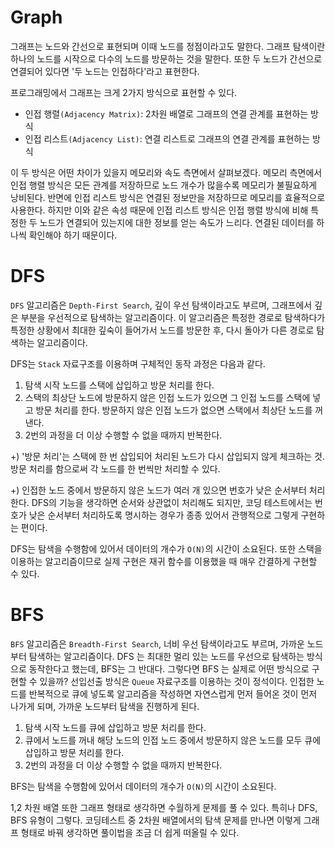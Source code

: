 # Graph
그래프는 노드와 간선으로 표현되며 이때 노드를 정점이라고도 말한다. 
그래프 탐색이란 하나의 노드를 시작으로 다수의 노드를 방문하는 것을 말한다.
또한 두 노드가 간선으로 연결되어 있다면 '두 노드는 인접하다'라고 표현한다.

프로그래밍에서 그래프는 크게 2가지 방식으로 표현할 수 있다.
- 인접 행렬``(Adjacency Matrix)``: 2차원 배열로 그래프의 연결 관계를 표현하는 방식
- 인접 리스트``(Adjacency List)``: 연결 리스트로 그래프의 연결 관계를 표현하는 방식

이 두 방식은 어떤 차이가 있을지 메모리와 속도 측면에서 살펴보겠다.
메모리 측면에서 인접 행렬 방식은 모든 관계를 저장하므로 노드 개수가 많을수록 메모리가 불필요하게 낭비된다.
반면에 인접 리스트 방식은 연결된 정보만을 저장하므로 메모리를 효율적으로 사용한다.
하지만 이와 같은 속성 때문에 인접 리스트 방식은 인접 행렬 방식에 비해 특정한 두 노드가 연결되어 있는지에 대한 정보를 얻는 속도가 느리다. 
연결된 데이터를 하나씩 확인해야 하기 때문이다.

# DFS
``DFS`` 알고리즘은 ``Depth-First Search``, 깊이 우선 탐색이라고도 부르며, 그래프에서 깊은 부분을 우선적으로 탐색하는 알고리즘이다. 
이 알고리즘은 특정한 경로로 탐색하다가 특정한 상황에서 최대한 깊숙이 들어가서 노드를 방문한 후, 다시 돌아가 다른 경로로 탐색하는 알고리즘이다.

DFS는 ``Stack`` 자료구조를 이용하며 구체적인 동작 과정은 다음과 같다.
1. 탐색 시작 노드를 스택에 삽입하고 방문 처리를 한다.
2. 스택의 최상단 노드에 방문하지 않은 인접 노드가 있으면 그 인접 노드를 스택에 넣고 방문 처리를 한다. 방문하지 않은 인접 노드가 없으면 스택에서 최상단 노드를 꺼낸다.
3. 2번의 과정을 더 이상 수행할 수 없을 때까지 반복한다.

+) '방문 처리'는 스택에 한 번 삽입되어 처리된 노드가 다시 삽입되지 않게 체크하는 것. 방문 처리를 함으로써 각 노드를 한 번씩만 처리할 수 있다.

+) 인접한 노드 중에서 방문하지 않은 노드가 여러 개 있으면 번호가 낮은 순서부터 처리한다. DFS의 기능을 생각하면 순서와 상관없이 처리해도 되지만, 코딩 테스트에서는 번호가 낮은 순서부터 처리하도록 명시하는 경우가 종종 있어서 관행적으로 그렇게 구현하는 편이다.

DFS는 탐색을 수행함에 있어서 데이터의 개수가 ``O(N)``의 시간이 소요된다. 또한 스택을 이용하는 알고리즘이므로 실제 구현은 재귀 함수를 이용했을 때 매우 간결하게 구현할 수 있다. 

# BFS
``BFS`` 알고리즘은 ``Breadth-First Search``, 너비 우선 탐색이라고도 부르며, 가까운 노드부터 탐색하는 알고리즘이다.
DFS 는 최대한 멀리 있는 노드를 우선으로 탐색하는 방식으로 동작한다고 했는데, BFS는 그 반대다. 그렇다면 BFS 는 실제로 어떤 방식으로 구현할 수 있을까?
선입선출 방식은 ``Queue`` 자료구조를 이용하는 것이 정석이다. 인접한 노드를 반복적으로 큐에 넣도록 알고리즘을 작성하면 자연스럽게 먼저 들어온 것이 먼저 나가게 되며, 가까운 노드부터 탐색을 진행하게 된다.

1. 탐색 시작 노드를 큐에 삽입하고 방문 처리를 한다.
2. 큐에서 노드를 꺼내 해당 노드의 인접 노드 중에서 방문하지 않은 노드를 모두 큐에 삽입하고 방문 처리를 한다.
3. 2번의 과정을 더 이상 수행할 수 없을 때까지 반복한다. 

BFS는 탐색을 수행함에 있어서 데이터의 개수가 ``O(N)``의 시간이 소요된다.

1,2 차원 배열 또한 그래프 형태로 생각하면 수월하게 문제를 풀 수 있다. 특히나 DFS, BFS 유형이 그렇다.
코딩테스트 중 2차원 배열에서의 탐색 문제를 만나면 이렇게 그래프 형태로 바꿔 생각하면 풀이법을 조금 더 쉽게 떠올릴 수 있다.

